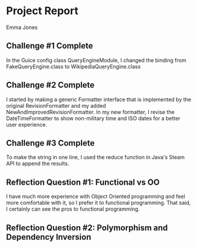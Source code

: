 # Project Report

Emma Jones

 

## Challenge #1 Complete

In the Guice config class QueryEngineModule, I changed the binding from FakeQueryEngine.class to WikipediaQueryEngine.class

## Challenge #2 Complete

I started by making a generic Formatter interface that is implemented by the original RevisionFormatter and my added NewAndImprovedRevisionFormatter. In my new formatter, I 
revise the DateTimeFormatter to show non-military time and ISO dates for a better user experience.

## Challenge #3 Complete
To make the string in one line, I used the reduce function in Java's Steam API to append the results.
## Reflection Question #1: Functional vs OO

I have much more experience with Object Oriented programming and feel more comfortable with it, so I prefer it to functional programming. That said, I certainly can see the pros to functional programming.

## Reflection Question #2: Polymorphism and Dependency Inversion




